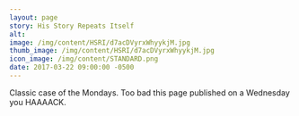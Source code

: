 ```yaml
---
layout: page
story: His Story Repeats Itself
alt:
image: /img/content/HSRI/d7acDVyrxWhyykjM.jpg
thumb_image: /img/content/HSRI/d7acDVyrxWhyykjM.jpg
icon_image: /img/content/STANDARD.png
date: 2017-03-22 09:00:00 -0500
---
```

Classic case of the Mondays. Too bad this page published on a Wednesday you HAAAACK.